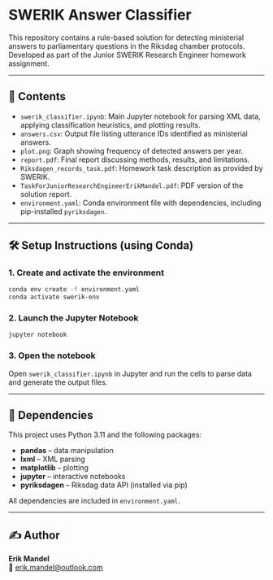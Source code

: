 # SWERIK Answer Classifier

This repository contains a rule-based solution for detecting ministerial answers to parliamentary questions in the Riksdag chamber protocols. Developed as part of the Junior SWERIK Research Engineer homework assignment.

---

## 📁 Contents

- `swerik_classifier.ipynb`: Main Jupyter notebook for parsing XML data, applying classification heuristics, and plotting results.
- `answers.csv`: Output file listing utterance IDs identified as ministerial answers.
- `plot.png`: Graph showing frequency of detected answers per year.
- `report.pdf`: Final report discussing methods, results, and limitations.
- `Riksdagen_records_task.pdf`: Homework task description as provided by SWERIK.
- `TaskForJuniorResearchEngineerErikMandel.pdf`: PDF version of the solution report.
- `environment.yaml`: Conda environment file with dependencies, including pip-installed `pyriksdagen`.

---

## 🛠️ Setup Instructions (using Conda)

### 1. Create and activate the environment

```bash
conda env create -f environment.yaml
conda activate swerik-env
```

### 2. Launch the Jupyter Notebook

```bash
jupyter notebook
```

### 3. Open the notebook

Open `swerik_classifier.ipynb` in Jupyter and run the cells to parse data and generate the output files.

---

## 🧰 Dependencies

This project uses Python 3.11 and the following packages:

- **pandas** – data manipulation  
- **lxml** – XML parsing  
- **matplotlib** – plotting  
- **jupyter** – interactive notebooks  
- **pyriksdagen** – Riksdag data API (installed via pip)

All dependencies are included in `environment.yaml`.

---

## ✍️ Author

**Erik Mandel**  
📧 [erik.mandel@outlook.com](mailto:erik.mandel@outlook.com)
